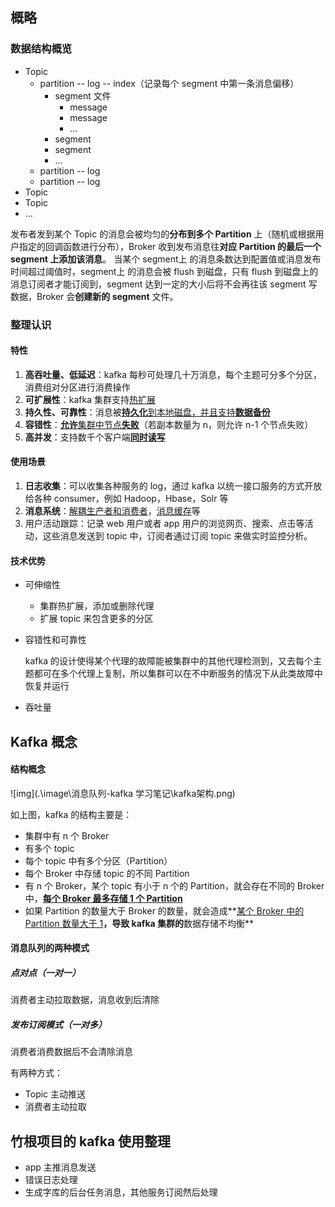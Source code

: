 ## 概略

### 数据结构概览

- Topic
  - partition   -- log  -- index（记录每个 segment 中第一条消息偏移）
    - segment 文件
      - message
      - message
      - ...
    - segment
    - segment
    - ...
  - partition -- log
  - partition -- log
- Topic
- Topic
- ...

发布者发到某个 Topic 的消息会被均匀的**分布到多个 Partition** 上（随机或根据用户指定的回调函数进行分布），Broker 收到发布消息往**对应 Partition 的最后一个 segment 上添加该消息**。
当某个 segment上 的消息条数达到配置值或消息发布时间超过阈值时，segment上 的消息会被 flush 到磁盘，只有 flush 到磁盘上的消息订阅者才能订阅到，segment 达到一定的大小后将不会再往该 segment 写数据，Broker 会**创建新的 segment** 文件。

### 整理认识

#### 特性

1. **高吞吐量、低延迟**：kafka 每秒可处理几十万消息，每个主题可分多个分区，消费组对分区进行消费操作
2. **可扩展性**：kafka 集群支持<u>热扩展</u>
3. **持久性、可靠性**：消息被<u>**持久化**到本地磁盘，并且支持**数据备份**</u>
4. **容错性**：<u>**允许**集群中节点**失败**</u>（若副本数量为 n，则允许 n-1 个节点失败）
5. **高并发**：支持数千个客户端<u>**同时读写**</u>



#### 使用场景

1. **日志收集**：可以收集各种服务的 log，通过 kafka 以统一接口服务的方式开放给各种 consumer，例如 Hadoop，Hbase，Solr 等
2. **消息系统**：<u>解耦生产者和消费者</u>，<u>消息缓存</u>等
3. 用户活动跟踪：记录 web 用户或者 app 用户的浏览网页、搜索、点击等活动，这些消息发送到 topic 中，订阅者通过订阅 topic 来做实时监控分析。

#### 技术优势

- 可伸缩性

  - 集群热扩展，添加或删除代理
  - 扩展 topic 来包含更多的分区

- 容错性和可靠性

  kafka 的设计使得某个代理的故障能被集群中的其他代理检测到，又去每个主题都可在多个代理上复制，所以集群可以在不中断服务的情况下从此类故障中恢复并运行

- 吞吐量







## Kafka 概念

#### 结构概念

![img](.\image\消息队列-kafka 学习笔记\kafka架构.png)

如上图，kafka 的结构主要是：

- 集群中有 n 个 Broker
- 有多个 topic
- 每个 topic 中有多个分区（Partition）
- 每个 Broker 中存储 topic 的不同 Partition
- 有 n 个 Broker，某个 topic 有小于 n 个的 Partition，就会存在不同的 Broker 中，<u>**每个 Broker 最多存储 1 个 Partition**</u>
- 如果 Partition 的数量大于 Broker 的数量，就会造成**<u>某个 Broker 中的 Partition 数量大于 1</u>**，导致 kafka 集群的**数据存储不均衡**

#### 消息队列的两种模式

##### 点对点（一对一）

消费者主动拉取数据，消息收到后清除

##### 发布订阅模式（一对多）

消费者消费数据后不会清除消息

有两种方式：

- Topic 主动推送
- 消费者主动拉取





## 竹根项目的 kafka 使用整理

- app 主推消息发送
- 错误日志处理
- 生成字库的后台任务消息，其他服务订阅然后处理











































